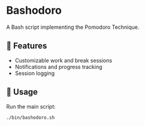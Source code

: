 # Bashodoro

A Bash script implementing the Pomodoro Technique.

## 📌 Features
- Customizable work and break sessions
- Notifications and progress tracking
- Session logging

## 🚀 Usage
Run the main script:
```bash
./bin/bashodoro.sh
```
